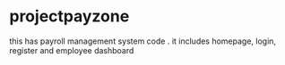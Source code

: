 # projectpayzone
this has payroll management system code . it includes homepage, login, register and employee dashboard
